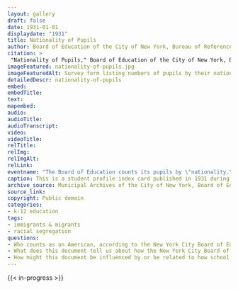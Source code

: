 ```yaml
--- 
layout: gallery
draft: false
date: 1931-01-01
displaydate: "1931"
title: Nationality of Pupils
author: Board of Education of the City of New York, Bureau of Reference, Research, and Statistics
citation: >
 "Nationality of Pupils," Board of Education of the City of New York, Bureau of Reference, Research, and Statistics, in New York City Civil Rights History Project, Accessed: [Month Day, Year], https://nyccivilrightshistory.org/gallery/nationality-of-pupils.
imageFeatured: nationality-of-pupils.jpg
imageFeaturedAlt: Survey form listing numbers of pupils by their nationality or racial category.
detailedDescr: nationality-of-pupils
embed: 
embedTitle: 
text: 
mapembed: 
audio: 
audioTitle: 
audioTranscript: 
video: 
videoTitle: 
relTitle: 
relImg: 
relImgAlt: 
relLink: 
eventname: "The Board of Education counts its pupils by \"nationality.\""
caption: This is a student profile index card published in 1931 during the late Progressive Era. This document, produced at P.S. 57 in Manhattan, provides an example of how education policy in New York City obsessively documented and methodically constructed racial and ethnic categories for public school students.
archive_source: Municipal Archives of the City of New York, Board of Education Papers
source_link: 
copyright: Public domain
categories: 
- k-12 education
tags: 
- immigrants & migrants
- racial segregation
questions: 
- Who counts as an American, according to the New York City Board of Education in 1931? How does this definition of American compare to who was in fact a US citizen at the time? 
- What does this document tell us about how the New York City Board of Education thought about its students at this time? 
- How might this document be influenced by or be related to how school governance worked in New York City at the time?
--- 
```

 
{{< in-progress >}}
